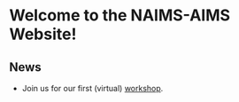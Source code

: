 ---
---

# Welcome to the NAIMS-AIMS Website!

## News
* Join us for our first (virtual) [workshop](/workshops/workshop2023). 
